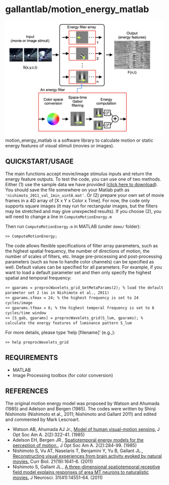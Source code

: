 # gallantlab/motion_energy_matlab

![motion energy model](/demo/motionenergymatlab_s.png)
motion_energy_matlab is a software library to calculate motion or static energy features of visual stimuli (movies or images).


## QUICKSTART/USAGE
The main functions accept movie/image stimulus inputs and return the energy feature outputs. To test the code, you can use one of two methods. Either (1) use the sample data we have provided ([click here to download](https://www.dropbox.com/s/1531dr5u7767wat/nishimoto_2011_val_1min_uint8.mat?dl=0)). You should save the file somewhere on your Matlab path as `'nishimoto_2011_val_1min_uint8.mat'`. Or (2) prepare your own set of movie frames in a 4D array of [X x Y x Color x Time]. For now, the code only supports square images (it may run for rectangular images, but the filters may be stretched and may give unexpected results). If you choose (2), you will need to change a line in `ComputeMotionEnergy.m`


Then run `ComputeMotionEnergy.m` in MATLAB (under `demo/` folder):


```
>> ComputeMotionEnergy;
```


The code allows flexible specifications of filter array parameters, such as the highest spatial frequency, the number of directions of motion, the number of scales of filters, etc. Image pre-processing and post-processing parameters (such as how to handle color channels) can be specified as well. Default values can be specified for all parameters. For example, if you want to load a default parameter set and then only specify the highest spatial and temporal frequency:


```
>> gparams = preprocWavelets_grid_GetMetaParams(2); % load the default parameter set 2 (as in Nishimoto et al., 2011)
>> gparams.sfmax = 24; % the highest frequency is set to 24 cycles/image
>> gparams.tfmax = 6; % the highest temporal frequency is set to 6 cycles/time window
>> [S_gab, gparams] = preprocWavelets_grid(S_lum, gparams); % calculate the energy features of luminance pattern S_lum
```


For more details, please type ‘help [filename]’ (e.g.,):

```
>> help preprocWavelets_grid
```


## REQUIREMENTS
-	MATLAB
-	Image Processing toolbox (for color conversion)



## REFERENCES
The original motion energy model was proposed by Watson and Ahumada (1985) and Adelson and Bergen (1985). The codes were written by Shinji Nishimoto (Nishimoto et al., 2011; Nishimoto and Gallant 2011) and edited and commented by Mark Lescroart.

* Watson AB, Ahumada AJ Jr., [Model of human visual-motion sensing.](https://history.arc.nasa.gov/hist_pdfs/awards/hjaa_1990.pdf) J Opt Soc Am A. 2(2):322-41. (1985)
* Adelson EH, Bergen JR., [Spatiotemporal energy models for the perception of motion.](https://www.osapublishing.org/josaa/abstract.cfm?uri=josaa-2-2-284), J Opt Soc Am A. 2(2):284-99. (1985)
* Nishimoto S, Vu AT, Naselaris T, Benjamini Y, Yu B, Gallant JL., [Reconstructing visual experiences from brain activity evoked by natural movies.](https://www.ncbi.nlm.nih.gov/pmc/articles/PMC3326357/) Curr Biol. 21(19):1641-6. (2011)
* Nishimoto S, Gallant JL., [A three-dimensional spatiotemporal receptive field model explains responses of area MT neurons to naturalistic movies.](http://www.jneurosci.org/content/31/41/14551.long) J Neurosci. 31(41):14551-64. (2011)

